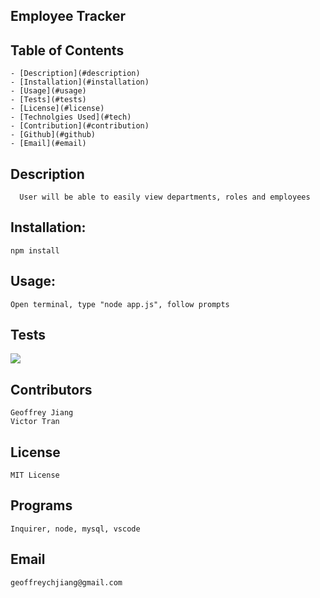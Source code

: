   ##  Employee Tracker

  ## Table of Contents
    - [Description](#description)
    - [Installation](#installation)
    - [Usage](#usage)
    - [Tests](#tests)
    - [License](#license)
    - [Technolgies Used](#tech)
    - [Contribution](#contribution)
    - [Github](#github)
    - [Email](#email)
    
  ## Description
      User will be able to easily view departments, roles and employees
  ## Installation:
    npm install
  ## Usage:
    Open terminal, type "node app.js", follow prompts
  ## Tests
   
  <img src="assets/gifs/employeetracker.gif">

  ## Contributors
    Geoffrey Jiang 
    Victor Tran  
  ## License
    MIT License  
  ## Programs
    Inquirer, node, mysql, vscode  
  ## Email
    geoffreychjiang@gmail.com